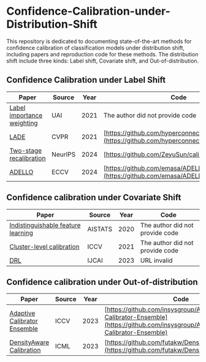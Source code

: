 # Confidence-Calibration-under-Distribution-Shift
This repository is dedicated to documenting state-of-the-art methods for confidence calibration of classification models under distribution shift, including papers and reproduction code for these methods. The distribution shift include three kinds: Label shift, Covariate shift, and Out-of-distribution.
## Confidence Calibration under Label Shift
| Paper | Source | Year| Code|
|-------|-------|-------|-------|
| [Label importance weighting](https://proceedings.mlr.press/v161/podkopaev21a.html)| UAI|2021|The author did not provide code|
| [LADE](https://openaccess.thecvf.com/content/CVPR2021/html/Hong_Disentangling_Label_Distribution_for_Long-Tailed_Visual_Recognition_CVPR_2021_paper.html)| CVPR|2021|[https://github.com/hyperconnect/LADE](https://github.com/hyperconnect/LADE)|
|[Two-stage recalibration](https://proceedings.neurips.cc/paper_files/paper/2023/hash/dbd6b295535e44f2b8ec0c3f1da7c509-Abstract-Conference.html)| NeurIPS | 2024 |[https://github.com/ZeyuSun/calibration_label_shift] |
| [ADELLO](https://arxiv.org/abs/2306.04621) | ECCV | 2024 |[https://github.com/emasa/ADELLO-LTSSL](https://github.com/emasa/ADELLO-LTSSL) |
## Confidence calibration under Covariate Shift
| Paper | Source | Year| Code|
|-------|-------|-------|-------|
| [Indistinguishable feature learning](https://proceedings.mlr.press/v108/park20b.html)| AISTATS|2020|The author did not provide code|
| [Cluster-level calibration](https://openaccess.thecvf.com/content/ICCV2021/html/Gong_Confidence_Calibration_for_Domain_Generalization_Under_Covariate_Shift_ICCV_2021_paper.html)| ICCV|2021|The author did not provide code|
| [DRL](https://dl.acm.org/doi/abs/10.24963/ijcai.2023/162)| IJCAI|2023|URL invalid|

## Confidence calibration under Out-of-distribution
| Paper | Source | Year| Code|
|-------|-------|-------|-------|
| [Adaptive Calibrator Ensemble](https://openaccess.thecvf.com/content/ICCV2023/html/Zou_Adaptive_Calibrator_Ensemble_Navigating_Test_Set_Difficulty_in_Out-of-Distribution_Scenarios_ICCV_2023_paper.html)| ICCV|2023|[https://github.com/insysgroup/Adaptive-Calibrator-Ensemble](https://github.com/insysgroup/Adaptive-Calibrator-Ensemble)|
| [DensityAware Calibration](https://proceedings.mlr.press/v202/tomani23a.html)| ICML|2023|[https://github.com/futakw/DensityAwareCalibration](https://github.com/futakw/DensityAwareCalibration)|

